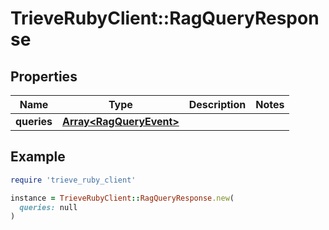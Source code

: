 # TrieveRubyClient::RagQueryResponse

## Properties

| Name | Type | Description | Notes |
| ---- | ---- | ----------- | ----- |
| **queries** | [**Array&lt;RagQueryEvent&gt;**](RagQueryEvent.md) |  |  |

## Example

```ruby
require 'trieve_ruby_client'

instance = TrieveRubyClient::RagQueryResponse.new(
  queries: null
)
```

